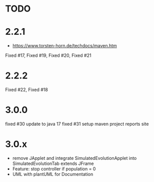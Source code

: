 # TODO

# 2.2.1
* https://www.torsten-horn.de/techdocs/maven.htm

Fixed #17, Fixed #19, Fixed #20, Fixed #21

# 2.2.2
Fixed #22, Fixed #18

# 3.0.0
fixed #30 update to java 17
fixed #31 setup maven project reports site

# 3.0.x
* remove JApplet and integrate SimulatedEvolutionApplet into SimulatedEvolutionTab extends JFrame
* Feature: stop controller if population = 0
* UML with plantUML for Documentation

